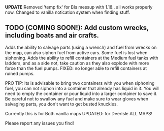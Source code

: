 **UPDATE**
Removed 'temp fix' for BIs messup with 1.18.. all works properly now.
Changed to vanilla notication system when finding stuff.


TODO (COMING SOON!):
Add custom wrecks, including boats and air crafts.
---------------------------------------------------

Adds the ability to salvage parts (using a wrench) and fuel from wrecks on the map, can also siphon fuel from active cars.
Some fuel is lost when siphoning.
Adds the ability to refill containers at the Medium fuel tanks with ladders, and as a side not, take caution as they also explode with more force than the fuel pumps.
FIXED: no longer able to refill containers at ruined pumps.

PRO TIP: Its is advisable to bring two containers with you when siphoning fuel, you can not siphon into a container that already has liquid in it. You will need to empty the container or pour liquid into a larger container to save it. Be careful not to swallow any fuel and make sure to wear gloves when salvaging parts, you don't want to get busted knuckles.

Currently this is for Both vanilla maps UPDATED: for DeerIsle ALL MAPS!

Please report any issues you find!